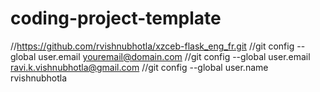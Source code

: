 # coding-project-template
//https://github.com/rvishnubhotla/xzceb-flask_eng_fr.git
//git config --global user.email youremail@domain.com
//git config --global user.email ravi.k.vishnubhotla@gmail.com
//git config --global user.name rvishnubhotla
